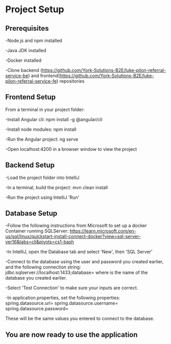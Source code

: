 
# Project Setup

## Prerequisites

-Node.js and npm installed

-Java JDK installed

-Docker installed

-Clone backend (https://github.com/York-Solutions-B2E/luke-pilon-referral-service-be) and frontend(https://github.com/York-Solutions-B2E/luke-pilon-referral-service-fe) repositories


## Frontend Setup

From a terminal in your project folder:

-Install Angular cli: npm install -g @angular/cli

-Install node modules: npm install

-Run the Angular project: ng serve

-Open localhost:4200 in a browser window to view the project

## Backend Setup

-Load the project folder into IntelliJ

-In a terminal, build the project: mvn clean install

-Run the project using IntelliJ 'Run'

## Database Setup

-Follow the following instructions from Microsoft to set up a docker Container running SQLServer: https://learn.microsoft.com/en-us/sql/linux/quickstart-install-connect-docker?view=sql-server-ver16&tabs=cli&pivots=cs1-bash

-In IntelliJ, open the Database tab and select 'New', then 'SQL Server'

-Connect to the database using the user and password you created earlier, and the following connection string:
jdbc:sqlserver://localhost:1433;database=<YourDBName>
where <YourDBName> is the name of the database you created earlier.

-Select 'Test Connection' to make sure your inputs are correct.

-In application.properties, set the following properties:
  spring.datasource.url=<connectionstring>
  spring.datasource.username=<user>
  spring.datasource.password=<password>

These will be the same values you entered to connect to the database. 

## You are now ready to use the application
